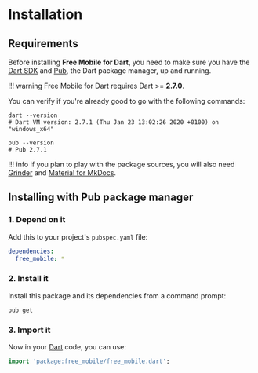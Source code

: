 # Installation

## Requirements
Before installing **Free Mobile for Dart**, you need to make sure you have the [Dart SDK](https://dart.dev/tools/sdk)
and [Pub](https://dart.dev/tools/pub), the Dart package manager, up and running.

!!! warning
    Free Mobile for Dart requires Dart >= **2.7.0**.

You can verify if you're already good to go with the following commands:

```shell
dart --version
# Dart VM version: 2.7.1 (Thu Jan 23 13:02:26 2020 +0100) on "windows_x64"

pub --version
# Pub 2.7.1
```

!!! info
    If you plan to play with the package sources, you will also need
    [Grinder](https://google.github.io/grinder.dart) and [Material for MkDocs](https://squidfunk.github.io/mkdocs-material).

## Installing with Pub package manager

### 1. Depend on it
Add this to your project's `pubspec.yaml` file:

```yaml
dependencies:
  free_mobile: *
```

### 2. Install it
Install this package and its dependencies from a command prompt:

```shell
pub get
```

### 3. Import it
Now in your [Dart](https://dart.dev) code, you can use:

```dart
import 'package:free_mobile/free_mobile.dart';
```
